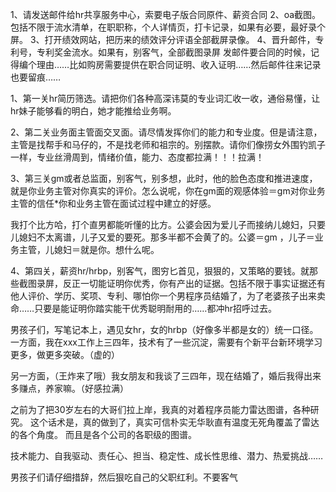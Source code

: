 1、请发送邮件给hr共享服务中心，索要电子版合同原件、薪资合同
2、oa截图。包括不限于流水清单，在职职称，个人详情页，打卡记录，如果有必要，最好录个屏。
3、打开绩效网站，把历来的绩效评分评语全部截屏录像。
4、晋升邮件，专利号，专利奖金流水。如果有，别客气，全部截图录屏
发邮件要合同的时候，记得编个理由……比如购房需要提供在职合同证明、收入证明……然后邮件往来记录也要留痕……

1、第一关hr简历筛选。请把你们各种高深讳莫的专业词汇收一收，通俗易懂，让hr妹子能够看的明白，她才能推给业务啊。

2、第二关业务面主管面交叉面。请尽情发挥你们的能力和专业度。但是请注意，主管是找帮手和马仔的，不是找老师和祖宗的。别摆款。请你们像捞女外围钓凯子一样，专业丝滑周到，情绪价值，能力、态度都拉满！！！拉满！

3、第三关gm或者总监面，别客气，别多想，此时，他的脸色态度和推进速度，就是你业务主管对你真实的评价。怎么说呢，你在gm面的观感体验＝gm对你业务主管的信任*你和业务主管在面试过程中建立的好感。

我打个比方哈，打个直男都能听懂的比方。公婆会因为爱儿子而接纳儿媳妇，只要儿媳妇不太离谱，儿子又爱的要死。那多半都不会黄了的。公婆＝gm ，儿子＝业务主管，儿媳妇＝就是你。想什么呢。

4、第四关，薪资hr/hrbp，别客气，图穷匕首见，狠狠的，又策略的要钱。就那些截图录屏，反正一切能证明你优秀，你有产出的证据。包括不限于事实证据还有他人评价、学历、奖项、专利、哪怕你一个男程序员结婚了，为了老婆孩子出来卖命……只要是能证明你踏实能干优秀聪明耐用的……都冲hr招呼过去。

男孩子们，写笔记本上，遇见女hr，女的hrbp（好像多半都是女的）统一口径。
一方面，我在xxx工作上三四年，技术有了一些沉淀，需要有个新平台新环境学习更多，做更多突破。（虚的）

另一方面，（王炸来了哦）我女朋友和我谈了三四年，现在结婚了，婚后我得出来多赚点，养家嘛。（好感拉满）

之前为了把30岁左右的大哥们拉上岸，我真的对着程序员能力雷达图谱，各种研究。
这个话术是，真的做到了，真实可信朴实无华耿直有温度无死角覆盖了雷达的各个角度。
而且是各个公司的各职级的图谱。

技术能力、自我驱动、责任心、担当、稳定性、成长性思维、潜力、热爱挑战……

男孩子们请仔细措辞，然后狠吃自己的父职红利。不要客气